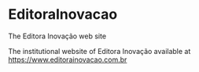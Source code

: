 # EditoraInovacao
The Editora Inovação web site

The institutional website of Editora Inovação available at https://www.editorainovacao.com.br
